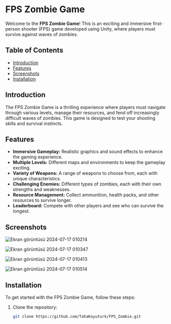# FPS Zombie Game

Welcome to the **FPS Zombie Game**! This is an exciting and immersive first-person shooter (FPS) game developed using Unity, where players must survive against waves of zombies.

## Table of Contents
- [Introduction](#introduction)
- [Features](#features)
- [Screenshots](#screenshots)
- [Installation](#installation)

## Introduction
The FPS Zombie Game is a thrilling experience where players must navigate through various levels, manage their resources, and fend off increasingly difficult waves of zombies. This game is designed to test your shooting skills and survival instincts.

## Features
- **Immersive Gameplay:** Realistic graphics and sound effects to enhance the gaming experience.
- **Multiple Levels:** Different maps and environments to keep the gameplay exciting.
- **Variety of Weapons:** A range of weapons to choose from, each with unique characteristics.
- **Challenging Enemies:** Different types of zombies, each with their own strengths and weaknesses.
- **Resource Management:** Collect ammunition, health packs, and other resources to survive longer.
- **Leaderboard:** Compete with other players and see who can survive the longest.

## Screenshots

![Ekran görüntüsü 2024-07-17 010214](https://github.com/user-attachments/assets/860fc9a2-6e74-4d6d-943d-b60db9c88d57)

![Ekran görüntüsü 2024-07-17 010347](https://github.com/user-attachments/assets/c2ff274c-c1ad-4f7c-86f0-fc38ce345442)

![Ekran görüntüsü 2024-07-17 010413](https://github.com/user-attachments/assets/eb0fe535-56c7-45c6-b220-bedd8c4d3973)

![Ekran görüntüsü 2024-07-17 010514](https://github.com/user-attachments/assets/98ae1505-67aa-4625-af95-edcf7867a4dc)

## Installation
To get started with the FPS Zombie Game, follow these steps:

1. Clone the repository:
   ```bash
   git clone https://github.com/TahaKoyuturk/FPS_Zombie.git
